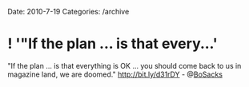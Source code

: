 Date: 2010-7-19
Categories: /archive

# ! '"If the plan ... is that every...'

"If the plan ... is that everything is OK ... you should come back to us in magazine land, we are doomed."  <a href="http://bit.ly/d31rDY" rel="nofollow">http://bit.ly/d31rDY</a> - @<a href="http://twitter.com/BoSacks" class="aktt_username">BoSacks</a>
